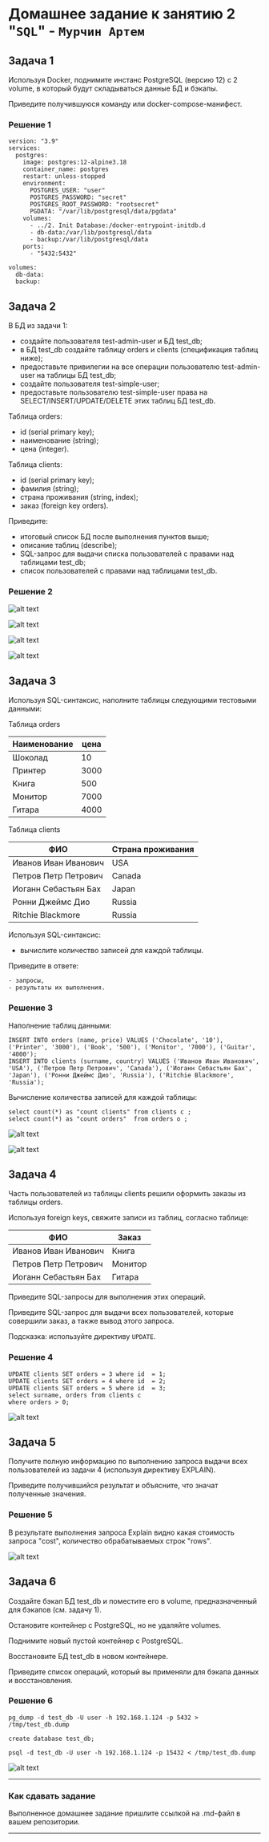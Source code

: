 # Домашнее задание к занятию 2 "`SQL`" - `Мурчин Артем`

## Задача 1

Используя Docker, поднимите инстанс PostgreSQL (версию 12) c 2 volume, 
в который будут складываться данные БД и бэкапы.

Приведите получившуюся команду или docker-compose-манифест.

### Решение 1

    version: "3.9"
    services:
      postgres:
        image: postgres:12-alpine3.18
        container_name: postgres
        restart: unless-stopped
        environment:
          POSTGRES_USER: "user"
          POSTGRES_PASSWORD: "secret"
          POSTGRES_ROOT_PASSWORD: "rootsecret"
          PGDATA: "/var/lib/postgresql/data/pgdata"
        volumes:
          - ../2. Init Database:/docker-entrypoint-initdb.d
          - db-data:/var/lib/postgresql/data
          - backup:/var/lib/postgresql/data
        ports:
          - "5432:5432"
    
    volumes:
      db-data:
      backup:

## Задача 2

В БД из задачи 1: 

- создайте пользователя test-admin-user и БД test_db;
- в БД test_db создайте таблицу orders и clients (спeцификация таблиц ниже);
- предоставьте привилегии на все операции пользователю test-admin-user на таблицы БД test_db;
- создайте пользователя test-simple-user;
- предоставьте пользователю test-simple-user права на SELECT/INSERT/UPDATE/DELETE этих таблиц БД test_db.

Таблица orders:

- id (serial primary key);
- наименование (string);
- цена (integer).

Таблица clients:

- id (serial primary key);
- фамилия (string);
- страна проживания (string, index);
- заказ (foreign key orders).

Приведите:

- итоговый список БД после выполнения пунктов выше;
- описание таблиц (describe);
- SQL-запрос для выдачи списка пользователей с правами над таблицами test_db;
- список пользователей с правами над таблицами test_db.

### Решение 2

![alt text](https://github.com/artmur1/14-02-hw/blob/main/14-02-hw-02-1.png)

![alt text](https://github.com/artmur1/14-02-hw/blob/main/14-02-hw-02-2.png)

![alt text](https://github.com/artmur1/14-02-hw/blob/main/14-02-hw-02-3.png)

![alt text](https://github.com/artmur1/14-02-hw/blob/main/14-02-hw-02-4.png)

## Задача 3

Используя SQL-синтаксис, наполните таблицы следующими тестовыми данными:

Таблица orders

|Наименование|цена|
|------------|----|
|Шоколад| 10 |
|Принтер| 3000 |
|Книга| 500 |
|Монитор| 7000|
|Гитара| 4000|

Таблица clients

|ФИО|Страна проживания|
|------------|----|
|Иванов Иван Иванович| USA |
|Петров Петр Петрович| Canada |
|Иоганн Себастьян Бах| Japan |
|Ронни Джеймс Дио| Russia|
|Ritchie Blackmore| Russia|

Используя SQL-синтаксис:
- вычислите количество записей для каждой таблицы.

Приведите в ответе:

    - запросы,
    - результаты их выполнения.

### Решение 3

Наполнение таблиц данными:

    INSERT INTO orders (name, price) VALUES ('Chocolate', '10'), ('Printer', '3000'), ('Book', '500'), ('Monitor', '7000'), ('Guitar', '4000');
    INSERT INTO clients (surname, country) VALUES ('Иванов Иван Иванович', 'USA'), ('Петров Петр Петрович', 'Canada'), ('Иоганн Себастьян Бах', 'Japan'), ('Ронни Джеймс Дио', 'Russia'), ('Ritchie Blackmore', 'Russia');

Вычисление количества записей для каждой таблицы:

    select count(*) as "count clients" from clients c ;
    select count(*) as "count orders"  from orders o ;

![alt text](https://github.com/artmur1/14-02-hw/blob/main/14-02-hw-03-1.png)

![alt text](https://github.com/artmur1/14-02-hw/blob/main/14-02-hw-03-2.png)

## Задача 4

Часть пользователей из таблицы clients решили оформить заказы из таблицы orders.

Используя foreign keys, свяжите записи из таблиц, согласно таблице:

|ФИО|Заказ|
|------------|----|
|Иванов Иван Иванович| Книга |
|Петров Петр Петрович| Монитор |
|Иоганн Себастьян Бах| Гитара |

Приведите SQL-запросы для выполнения этих операций.

Приведите SQL-запрос для выдачи всех пользователей, которые совершили заказ, а также вывод этого запроса.
 
Подсказка: используйте директиву `UPDATE`.

### Решение 4

    UPDATE clients SET orders = 3 where id  = 1;
    UPDATE clients SET orders = 4 where id  = 2;
    UPDATE clients SET orders = 5 where id  = 3;
    select surname, orders from clients c
    where orders > 0;

![alt text](https://github.com/artmur1/14-02-hw/blob/main/14-02-hw-04-2.png)

## Задача 5

Получите полную информацию по выполнению запроса выдачи всех пользователей из задачи 4 
(используя директиву EXPLAIN).

Приведите получившийся результат и объясните, что значат полученные значения.

### Решение 5

В результате выполнения запроса Explain видно какая стоимость запроса "cost", количество обрабатываемых строк "rows".

![alt text](https://github.com/artmur1/14-02-hw/blob/main/14-02-hw-05-1.png)

## Задача 6

Создайте бэкап БД test_db и поместите его в volume, предназначенный для бэкапов (см. задачу 1).

Остановите контейнер с PostgreSQL, но не удаляйте volumes.

Поднимите новый пустой контейнер с PostgreSQL.

Восстановите БД test_db в новом контейнере.

Приведите список операций, который вы применяли для бэкапа данных и восстановления. 

### Решение 6

    pg_dump -d test_db -U user -h 192.168.1.124 -p 5432 > /tmp/test_db.dump

    create database test_db;

    psql -d test_db -U user -h 192.168.1.124 -p 15432 < /tmp/test_db.dump

![alt text](https://github.com/artmur1/14-02-hw/blob/main/14-02-hw-06-1.png)

---

### Как cдавать задание

Выполненное домашнее задание пришлите ссылкой на .md-файл в вашем репозитории.

---

